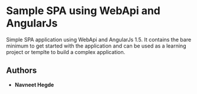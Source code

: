 # Sample SPA using WebApi and AngularJs

Simple SPA application using WebApi and AngularJs 1.5. It contains the bare minimum to get started with the application and can be used as a learning project or templte to build a complex application.

## Authors

* **Navneet Hegde** 


